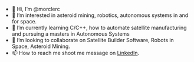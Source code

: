 - 👋 Hi, I’m @morclerc
- 👀 I’m interested in asteroid mining, robotics, autonomous systems in and for space.
- 🌱 I’m currently learning C/C++, how to automate satellite manufacturing and pursuing a masters in Autonomous Systems
- 💞️ I’m looking to collaborate on Satellite Builder Software, Robots in Space, Asteroid Mining.
- 📫 How to reach me shoot me message on [LinkedIn](https://www.linkedin.com/in/mldoehmer/).

<!---
morclerc/morclerc is a ✨ special ✨ repository because its `README.md` (this file) appears on your GitHub profile.
You can click the Preview link to take a look at your changes.
--->
